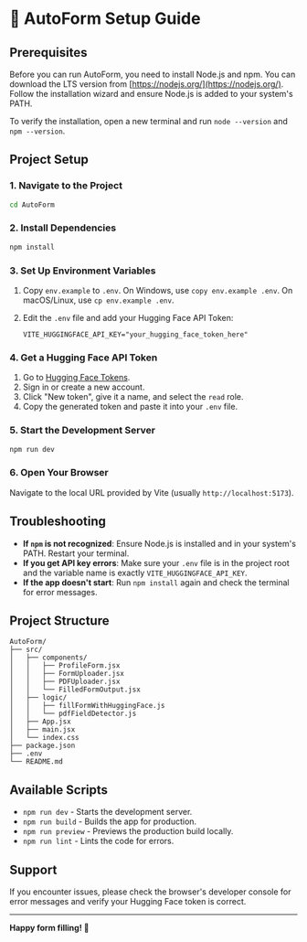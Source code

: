 # 🚀 AutoForm Setup Guide

## Prerequisites

Before you can run AutoForm, you need to install Node.js and npm. You can download the LTS version from [https://nodejs.org/](https://nodejs.org/). Follow the installation wizard and ensure Node.js is added to your system's PATH.

To verify the installation, open a new terminal and run `node --version` and `npm --version`.

## Project Setup

### 1. Navigate to the Project
```bash
cd AutoForm
```

### 2. Install Dependencies
```bash
npm install
```

### 3. Set Up Environment Variables
1. Copy `env.example` to `.env`. On Windows, use `copy env.example .env`. On macOS/Linux, use `cp env.example .env`.

2. Edit the `.env` file and add your Hugging Face API Token:
   ```
   VITE_HUGGINGFACE_API_KEY="your_hugging_face_token_here"
   ```

### 4. Get a Hugging Face API Token
1. Go to [Hugging Face Tokens](https://huggingface.co/settings/tokens).
2. Sign in or create a new account.
3. Click "New token", give it a name, and select the `read` role.
4. Copy the generated token and paste it into your `.env` file.

### 5. Start the Development Server
```bash
npm run dev
```

### 6. Open Your Browser
Navigate to the local URL provided by Vite (usually `http://localhost:5173`).

## Troubleshooting

- **If `npm` is not recognized**: Ensure Node.js is installed and in your system's PATH. Restart your terminal.
- **If you get API key errors**: Make sure your `.env` file is in the project root and the variable name is exactly `VITE_HUGGINGFACE_API_KEY`.
- **If the app doesn't start**: Run `npm install` again and check the terminal for error messages.

## Project Structure

```
AutoForm/
├── src/
│   ├── components/
│   │   ├── ProfileForm.jsx
│   │   ├── FormUploader.jsx
│   │   ├── PDFUploader.jsx
│   │   └── FilledFormOutput.jsx
│   ├── logic/
│   │   ├── fillFormWithHuggingFace.js
│   │   └── pdfFieldDetector.js
│   ├── App.jsx
│   ├── main.jsx
│   └── index.css
├── package.json
├── .env
└── README.md
```

## Available Scripts

- `npm run dev` - Starts the development server.
- `npm run build` - Builds the app for production.
- `npm run preview` - Previews the production build locally.
- `npm run lint` - Lints the code for errors.

## Support

If you encounter issues, please check the browser's developer console for error messages and verify your Hugging Face token is correct.

---

**Happy form filling! 🎉** 
